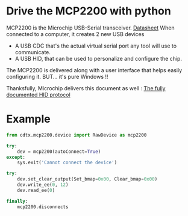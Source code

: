 Drive the MCP2200 with python
==============================

MCP2200 is the Microchip USB-Serial transceiver. [Datasheet](http://www.microchip.com/wwwproducts/en/en546923)
When connected to a computer, it creates 2 new USB devices
- A USB CDC that's the actual virtual serial port any tool will use to communicate.
- A USB HID, that can be used to personalize and configure the chip.

The MCP2200 is delivered along with a user interface that helps easily configuring it.
BUT... it's pure Windows !!

Thanksfully, Microchip delivers this document as well : [The fully documented HID protocol](http://ww1.microchip.com/downloads/en/DeviceDoc/93066A.pdf)


# Example
``` python
from cdtx.mcp2200.device import RawDevice as mcp2200

try:
    dev = mcp2200(autoConnect=True)
except:
    sys.exit('Cannot connect the device')

try:
    dev.set_clear_output(Set_bmap=0x00, Clear_bmap=0x00)
    dev.write_ee(0, 12)
    dev.read_ee(0)

finally:
    mcp2200.disconnects
```
